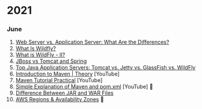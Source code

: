 # 2021

### June
1. [Web Server vs. Application Server: What Are the Differences?](https://phoenixnap.com/blog/web-server-vs-application-server)
2. [What Is Wildfly?](https://www.jrebel.com/blog/wildfly)
3. [What is WildFly - II?](http://www.mastertheboss.com/other/faqs/what-is-wildfly)
4. [JBoss vs Tomcat and Spring](http://www.mastertheboss.com/other/jboss-stuff/jboss-vs-tomcat-and-spring)
5. [Top Java Application Servers: Tomcat vs. Jetty vs. GlassFish vs. WildFly](https://stackify.com/tomcat-vs-jetty-vs-glassfish-vs-wildfly/)
6. [Introduction to Maven | Theory](https://youtu.be/dqJanLvjDqc) [YouTube]
7. [Maven Tutorial Practical](https://youtu.be/uEYjXpMDJiU) [YouTube]
8. [Simple Explanation of Maven and pom.xml](https://youtu.be/KNGQ9JBQWhQ) [YouTube] 🤩
9. [Difference Between JAR and WAR Files](https://pediaa.com/what-is-the-difference-between-jar-and-war-files/)
10. [AWS Regions & Availability Zones](https://medium.com/@kyle.galbraith/the-aws-guide-to-a-zombie-apocalypse-an-explanation-of-regions-and-availability-zones-5fd4b7c2b896) 🤩
